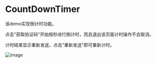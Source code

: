 # CountDownTimer

该demo实现倒计时功能。

点击"获取验证码"开始按秒进行倒计时，而且退出该页面计时操作不会取消。

计时结束显示重新发送，点击"重新发送"即可重新计时。


![image](https://github.com/JeffersonZH/CountDownTimer/tree/master/Gif/CountDownTimer.gif)
